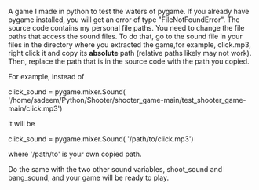 A game I made in python to test the waters of pygame.
If you already have pygame installed, you will get an error of type "FileNotFoundError".
The source code contains my personal file paths. You need to change the file paths that access the sound files.
To do that, go to the sound file in your files in the directory where you extracted
the game,for example, click.mp3, right click it and copy its **absolute** path (relative paths likely may not work).
Then, replace the path that is in the source code with the path you copied.

For example, instead of

click_sound = pygame.mixer.Sound(
    '/home/sadeem/Python/Shooter/shooter_game-main/test_shooter_game-main/click.mp3')

it will be

click_sound = pygame.mixer.Sound(
    '/path/to/click.mp3')

where '/path/to' is your own copied path.

Do the same with the two other sound variables, shoot_sound and bang_sound, and your game will be ready to play.
